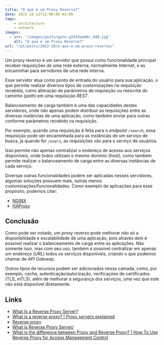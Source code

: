 ```yaml
---
title: "O que é um Proxy Reverso?"
date: 2022-10-22T12:00:00-03:00
tags:
    - architecture
    - network
images: 
  - src: "/images/posts/gate-g2919ae08c_640.jpg"
    alt: "O que é um Proxy Reverso?"
url: "/pt/posts/2022-10/o-que-e-um-proxy-reverso/"
---
```


Um proxy reverso é um servidor que possuí como funcionalidade principal receber requisições de uma rede externa, normalmente Internet, e as encaminhar para servidores de uma rede interna.

Esse servidor atua como ponto de entrada do usuário para sua aplicação, o que permite realizar diversos tipos de customizações na requisição recebida, como alteração de parâmetros da requisição ou reescrita do caminho (*path*) em uma requisição *REST*.

Balanceamento de carga também é uma das capacidades destes servidores, onde não apenas podem distribuir as requisições entre as diversas instâncias de uma aplicação, como também enviar para outras conforme parâmetros recebido na requisição.

Por exemplo, quando uma requisição é feita para o *endpoint* `/search`, essa requisição pode ser encaminhada para as instâncias de um serviço de busca, já quando for `/users`, as requisições vão para o serviço de usuários. 

Isso permite não apenas centralizar o endereço de acesso aos serviços disponíveis, onde todos utilizam o mesmo domínio (*host*), como também permite realizar o balanceamento de carga entre as diversas instâncias de cada serviço.

Diversas outras funcionalidades podem ser aplicadas nesses servidores, algumas soluções possuem mais, outras menos customizações/funcionalidades. Como exemplo de aplicações para esse propósito, podemos citar:

- [NGINX](https://www.nginx.com/)
- [HAProxy](http://www.haproxy.org/)

## Conclusão

Como pode ser notado, um proxy reverso pode melhorar não só a disponibilidade e escalabilidade de uma aplicação, pois através dele é possível realizar o balanceamento de carga entre as aplicações. Não somente isso, mas com seu uso, também é possível centralizar em apenas um endereço (*URL*) todos os serviços disponíveis, criando o que podemos chamar de *API Gateway*.

Outros tipos de recursos podem ser adicionados nessa camada, como, por exemplo, cache, autenticação/autorização, verificações de certificados (TLS, mTLS), além de melhorar a segurança dos serviços, uma vez que este não está disponível diretamente.

## Links

- [What Is a Reverse Proxy Server?](https://www.nginx.com/resources/glossary/reverse-proxy-server/)
- [What is a reverse proxy? | Proxy servers explained](https://www.cloudflare.com/learning/cdn/glossary/reverse-proxy/)
- [Reverse proxy](https://en.wikipedia.org/wiki/Reverse_proxy)
- [What is Reverse Proxy Server/](https://www.imperva.com/learn/performance/reverse-proxy/)
- [What is the difference between Proxy and Reverse Proxy? | How To Use Reverse Proxy for Access Management Control](https://www.strongdm.com/blog/difference-between-proxy-and-reverse-proxy)